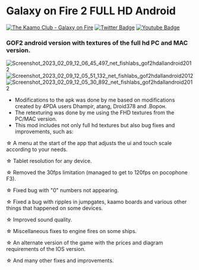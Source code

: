 # Galaxy on Fire 2 FULL HD Android

[![The Kaamo Club - Galaxy on Fire](https://dcbadge.vercel.app/api/server/JX9s3gxtnZ)](https://discord.gg/JX9s3gxtnZ)
[![Twitter Badge](https://img.shields.io/badge/-Twitter-1ca0f1?style=flat&labelColor=1ca0f1&logo=twitter&logoColor=white&link=https://twitter.com/KiritoJPK)](https://twitter.com/KiritoJPK)
[![Youtube Badge](https://img.shields.io/badge/-YouTube-ff0000?style=flat&labelColor=ff0000&logo=youtube&logoColor=white&link=https://www.youtube.com/c/KiritoJPK)](https://www.youtube.com/c/KiritoJPK)

### GOF2 android version with textures of the full hd PC and MAC version.

![Screenshot_2023_02_09_12_06_45_497_net_fishlabs_gof2hdallandroid2012](https://user-images.githubusercontent.com/96847826/217856455-ae3a35b1-dced-43ea-a9c8-f46656da4ac2.png)
![Screenshot_2023_02_09_12_05_51_132_net_fishlabs_gof2hdallandroid2012](https://user-images.githubusercontent.com/96847826/217856760-7f5e0778-21d6-410d-965e-184b0056fe7b.png)
![Screenshot_2023_02_09_12_05_30_892_net_fishlabs_gof2hdallandroid2012](https://user-images.githubusercontent.com/96847826/217856873-00d07431-cc08-47ad-9e9b-01b5df51a1e8.png)

- Modifications to the apk was done by me based on modifications created by 4PDA users Dhаmpir, atang, Droid378 and .Ворон.
- The retexturing was done by me using the FHD textures from the PC/MAC version.
- This mod includes not only full hd textures but also bug fixes and improvements, such as:



☆ A menu at the start of the app that adjusts the ui and touch scale according to your needs.

☆ Tablet resolution for any device.

☆ Removed the 30fps limitation (managed to get to 120fps on pocophone F3).

☆ Fixed bug with "0" numbers not appearing.

☆ Fixed a bug with ripples in jumpgates, kaamo boards and various other things that happened on some devices.

☆ Improved sound quality.

☆ Miscellaneous fixes to engine fires on some ships.

☆ An alternate version of the game with the prices and diagram requirements of the IOS version.

☆ And many other fixes and improvements.
